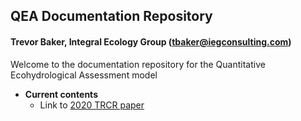 ## QEA Documentation Repository
#### Trevor Baker, Integral Ecology Group (tbaker@iegconsulting.com)

Welcome to the documentation repository for the Quantitative Ecohydrological Assessment model


- __Current contents__
    - Link to [2020 TRCR paper](https://trevor-baker.github.io/QEA/QEA_TRCR_final.pdf)  
